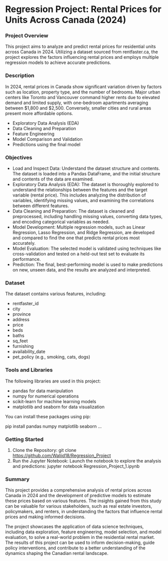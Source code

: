 # Regression Project: Rental Prices for Units Across Canada (2024)

### Project Overview

This project aims to analyze and predict rental prices for residential units across Canada in 2024. Utilizing a dataset sourced from rentfaster.ca, the project explores the factors influencing rental prices and employs multiple regression models to achieve accurate predictions.

### Description

In 2024, rental prices in Canada show significant variation driven by factors such as location, property type, and the number of bedrooms. Major urban centers like Toronto and Vancouver command higher rents due to elevated demand and limited supply, with one-bedroom apartments averaging between $1,800 and $2,500. Conversely, smaller cities and rural areas present more affordable options.

  - Exploratory Data Analysis (EDA)
  - Data Cleaning and Preparation
  - Feature Engineering
  - Model Comparison and Validation
  - Predictions using the final model

### Objectives

  - Load and Inspect Data: Understand the dataset structure and contents. The dataset is loaded into a Pandas DataFrame,        and the initial structure and contents of the data are examined.
  - Exploratory Data Analysis (EDA): The dataset is thoroughly explored to understand the relationships between the features and the target variable (rental price). This includes analyzing the distribution of variables, identifying missing values, and examining the correlations between different features.
  - Data Cleaning and Preparation: The dataset is cleaned and preprocessed, including handling missing values, converting data types, and encoding categorical variables as needed.
  - Model Development: Multiple regression models, such as Linear Regression, Lasso Regression, and Ridge Regression, are developed and compared to find the one that predicts rental prices most accurately.
  - Model Evaluation: The selected model is validated using techniques like cross-validation and tested on a held-out test set to evaluate its performance.
  - Prediction: The final, best-performing model is used to make predictions on new, unseen data, and the results are analyzed and interpreted.

### Dataset

The dataset contains various features, including:

  - rentfaster_id
  - city
  - province
  - address
  - price
  - beds
  - baths
  - sq_feet
  - furnishing
  - availability_date
  - pet_policy (e.g., smoking, cats, dogs)

### Tools and Libraries

The following libraries are used in this project:

  - pandas for data manipulation
  - numpy for numerical operations
  - scikit-learn for machine learning models
  - matplotlib and seaborn for data visualization
    
You can install these packages using pip:

pip install pandas numpy matplotlib seaborn ...

### Getting Started
  1. Clone the Repository: git clone https://github.com/Waliid18/Regression_Project
  2. Run the Jupyter Notebook: Launch the notebook to explore the analysis and predictions:
     jupyter notebook Regression_Project_1.ipynb
### Summary
This project provides a comprehensive analysis of rental prices across Canada in 2024 and the development of predictive models to estimate these prices based on various features. The insights gained from this study can be valuable for various stakeholders, such as real estate investors, policymakers, and renters, in understanding the factors that influence rental prices and making informed decisions.

The project showcases the application of data science techniques, including data exploration, feature engineering, model selection, and model evaluation, to solve a real-world problem in the residential rental market. The results of this project can be used to inform decision-making, guide policy interventions, and contribute to a better understanding of the dynamics shaping the Canadian rental landscape.
